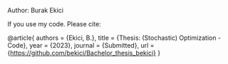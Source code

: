Author: Burak Ekici


If you use my code. Please cite: 

@article{
    authors = {Ekici, B.},
    title = {Thesis: (Stochastic) Optimization - Code},
    year = {2023},
    journal = {Submitted},
    url = {https://github.com/bekici/Bachelor_thesis_bekici}
}
